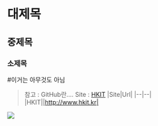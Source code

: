 # 대제목
## 중제목
### 소제목
#이거는 아무것도 아님
>참고 : GitHub란....
Site : [HKIT](http://www.hkit.kr) 
|Site|Url| 
|--|--| 
|HKIT||http://www.hkit.kr| 
<img src="https://www.google.com/images/branding/googlelogo/2x/googlelogo_color_272x92dp.png">
